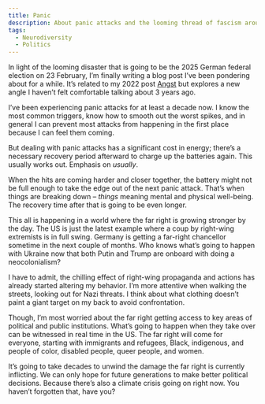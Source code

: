 ```yaml
---
title: Panic
description: About panic attacks and the looming thread of fascism around the world.
tags:
  - Neurodiversity
  - Politics
---
```


In light of the looming disaster that is going to be the 2025 German federal election on 23 February, I’m finally writing a blog post I’ve been pondering about for a while. It’s related to my 2022 post [Angst](./2022-07-17-angst.md) but explores a new angle I haven’t felt comfortable talking about 3 years ago.

I’ve been experiencing panic attacks for at least a decade now. I know the most common triggers, know how to smooth out the worst spikes, and in general I can prevent most attacks from happening in the first place because I can feel them coming.

But dealing with panic attacks has a significant cost in energy; there’s a necessary recovery period afterward to charge up the batteries again. This usually works out. Emphasis on _usually_.

When the hits are coming harder and closer together, the battery might not be full enough to take the edge out of the next panic attack. That’s when things are breaking down – _things_ meaning mental and physical well-being. The recovery time after that is going to be even longer.

This all is happening in a world where the far right is growing stronger by the day. The US is just the latest example where a coup by right-wing extremists is in full swing. Germany is getting a far-right chancellor sometime in the next couple of months. Who knows what’s going to happen with Ukraine now that both Putin and Trump are onboard with doing a neocolonialism?

I have to admit, the chilling effect of right-wing propaganda and actions has already started altering my behavior. I’m more attentive when walking the streets, looking out for Nazi threats. I think about what clothing doesn’t paint a giant target on my back to avoid confrontation.

Though, I’m most worried about the far right getting access to key areas of political and public institutions. What’s going to happen when they take over can be witnessed in real time in the US. The far right will come for everyone, starting with immigrants and refugees, Black, indigenous, and people of color, disabled people, queer people, and women.

It’s going to take decades to unwind the damage the far right is currently inflicting. We can only hope for future generations to make better political decisions. Because there’s also a climate crisis going on right now. You haven’t forgotten that, have you?
